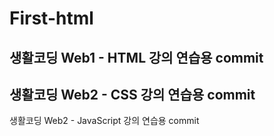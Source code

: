 # First-html
<h2>생활코딩 Web1 - HTML 강의 연습용 commit</h2>

<h2>생활코딩 Web2 - CSS 강의 연습용 commit</h2>

생활코딩 Web2 - JavaScript 강의 연습용 commit
